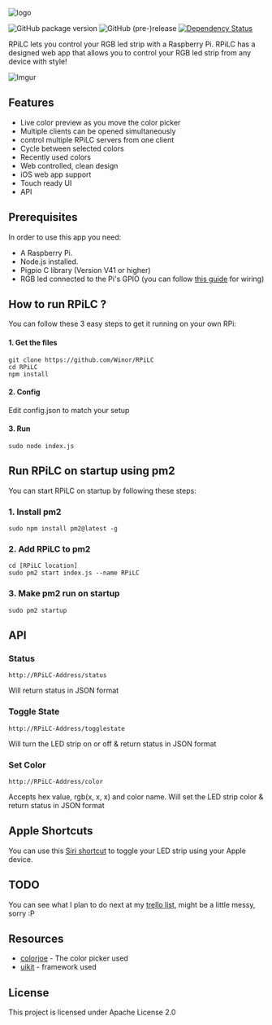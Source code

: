 ![logo](https://i.imgur.com/lPYcuWA.png)

![GitHub package version](https://img.shields.io/github/package-json/v/Winor/RPiLC.svg)
![GitHub (pre-)release](https://img.shields.io/github/release/Winor/RPiLC/all.svg)
[![Dependency Status](https://david-dm.org/Winor/RPiLC.svg)](https://david-dm.org/Winor/RPiLC)

RPiLC lets you control your RGB led strip with a Raspberry Pi. RPiLC has a designed web app that allows you to control your RGB led strip from any device with style!

![Imgur](https://i.imgur.com/00O4qHE.png)

## Features
* Live color preview as you move the color picker
* Multiple clients can be opened simultaneously
* control multiple RPiLC servers from one client
* Cycle between selected colors
* Recently used colors
* Web controlled, clean design
* iOS web app support
* Touch ready UI
* API

## Prerequisites
In order to use this app you need:
* A Raspberry Pi.
* Node.js installed.
* Pigpio C library (Version V41 or higher)
* RGB led connected to the Pi's GPIO (you can follow [this guide](http://dordnung.de/raspberrypi-ledstrip/) for wiring)

## How to run RPiLC ?
You can follow these 3 easy steps to get it running on your own RPi:

#### 1. Get the files

```
git clone https://github.com/Winor/RPiLC
cd RPiLC
npm install
```
#### 2. Config
Edit config.json to match your setup

#### 3. Run

```
sudo node index.js
```
## Run RPiLC on startup using pm2
You can start RPiLC on startup by following these steps:
### 1. Install pm2
```
sudo npm install pm2@latest -g
```
### 2. Add RPiLC to pm2
```
cd [RPiLC location]
sudo pm2 start index.js --name RPiLC
```
### 3. Make pm2 run on startup
```
sudo pm2 startup
```

## API
### Status
```
http://RPiLC-Address/status
```
Will return status in JSON format
### Toggle State
```
http://RPiLC-Address/togglestate
```
Will turn the LED strip on or off & return status in JSON format
### Set Color
```
http://RPiLC-Address/color
```
Accepts hex value, rgb(x, x, x) and color name.
Will set the LED strip color & return status in JSON format
## Apple Shortcuts
You can use this [Siri shortcut](https://www.icloud.com/shortcuts/4746aadabf974abbae066326c69e8c3a) to toggle your LED strip using your Apple device.
## TODO
You can see what I plan to do next at my [trello list](https://trello.com/b/78vXfIeE), might be a little messy, sorry :P

## Resources

* [colorjoe](https://github.com/bebraw/colorjoe) - The color picker used
* [uikit](https://github.com/uikit/uikit) - framework used

## License

This project is licensed under Apache License 2.0
